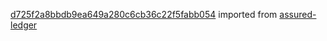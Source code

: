 [d725f2a8bbdb9ea649a280c6cb36c22f5fabb054](https://github.com/insolar/assured-ledger/commit/d725f2a8bbdb9ea649a280c6cb36c22f5fabb054) imported from [assured-ledger](https://github.com/insolar/assured-ledger)
